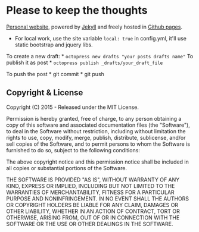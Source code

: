 
# Please to keep the thoughts 

[Personal website](www.murarisumit.in), powered by [Jekyll](http://jekyllrb.com/) and 
freely hosted in [Github pages](https://pages.github.com/).

* For local work, use the site variable `local: true` in config.yml, it'll use static bootstrap and jquery libs.



To create a new draft:
    * `octopress new drafts "your posts drafts name"`
To publish it as post
    * `octopress publish _drafts/your_draft_file`

To push the post
    * git commit
    * git push


## Copyright & License

Copyright (C) 2015 - Released under the MIT License.

Permission is hereby granted, free of charge, to any person obtaining a copy of this software and associated documentation files (the "Software"), to deal in the Software without restriction, including without limitation the rights to use, copy, modify, merge, publish, distribute, sublicense, and/or sell copies of the Software, and to permit persons to whom the Software is furnished to do so, subject to the following conditions:

The above copyright notice and this permission notice shall be included in all copies or substantial portions of the Software.

THE SOFTWARE IS PROVIDED "AS IS", WITHOUT WARRANTY OF ANY KIND, EXPRESS OR IMPLIED, INCLUDING BUT NOT LIMITED TO THE WARRANTIES OF MERCHANTABILITY, FITNESS FOR A PARTICULAR PURPOSE AND
NONINFRINGEMENT. IN NO EVENT SHALL THE AUTHORS OR COPYRIGHT HOLDERS BE LIABLE FOR ANY CLAIM, DAMAGES OR OTHER LIABILITY, WHETHER IN AN ACTION OF CONTRACT, TORT OR OTHERWISE, ARISING FROM, OUT OF OR IN CONNECTION WITH THE SOFTWARE OR THE USE OR OTHER DEALINGS IN THE SOFTWARE.
